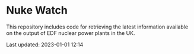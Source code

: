 # Nuke Watch

This repository includes code for retrieving the latest information available on the output of EDF nuclear power plants in the UK.

Last updated: 2023-01-01 12:14